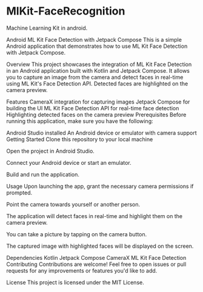 # MlKit-FaceRecognition
Machine Learning Kit in android.

Android ML Kit Face Detection with Jetpack Compose
This is a simple Android application that demonstrates how to use ML Kit Face Detection with Jetpack Compose.

Overview
This project showcases the integration of ML Kit Face Detection in an Android application built with Kotlin and Jetpack Compose. It allows you to capture an image from the camera and detect faces in real-time using ML Kit's Face Detection API. Detected faces are highlighted on the camera preview.

Features
CameraX integration for capturing images
Jetpack Compose for building the UI
ML Kit Face Detection API for real-time face detection
Highlighting detected faces on the camera preview
Prerequisites
Before running this application, make sure you have the following:

Android Studio installed
An Android device or emulator with camera support
Getting Started
Clone this repository to your local machine

Open the project in Android Studio.

Connect your Android device or start an emulator.

Build and run the application.

Usage
Upon launching the app, grant the necessary camera permissions if prompted.

Point the camera towards yourself or another person.

The application will detect faces in real-time and highlight them on the camera preview.

You can take a picture by tapping on the camera button.

The captured image with highlighted faces will be displayed on the screen.

Dependencies
Kotlin
Jetpack Compose
CameraX
ML Kit Face Detection
Contributing
Contributions are welcome! Feel free to open issues or pull requests for any improvements or features you'd like to add.

License
This project is licensed under the MIT License.
